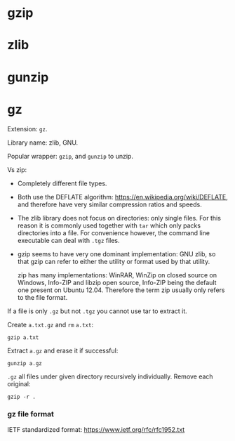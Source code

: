 # gzip

# zlib

# gunzip

# gz

Extension: `gz`.

Library name: zlib, GNU.

Popular wrapper: `gzip`, and `gunzip` to unzip.

Vs zip:

-   Completely different file types.

-   Both use the DEFLATE algorithm: <https://en.wikipedia.org/wiki/DEFLATE>, and therefore have very similar compression ratios and speeds.

-   The zlib library does not focus on directories: only single files. For this reason it is commonly used together with `tar` which only packs directories into a file. For convenience however, the command line executable can deal with `.tgz` files.

-   gzip seems to have very one dominant implementation: GNU zlib, so that gzip can refer to either the utility or format used by that utility.

    zip has many implementations: WinRAR, WinZip on closed source on Windows, Info-ZIP and libzip open source, Info-ZIP being the default one present on Ubuntu 12.04. Therefore the term zip usually only refers to the file format.

If a file is only `.gz` but not `.tgz` you cannot use tar to extract it.

Create `a.txt.gz` and `rm` `a.txt`:

    gzip a.txt

Extract `a.gz` and erase it if successful:

    gunzip a.gz

`.gz` all files under given directory recursively individually. Remove each original:

    gzip -r .

### gz file format

IETF standardized format: <https://www.ietf.org/rfc/rfc1952.txt>
